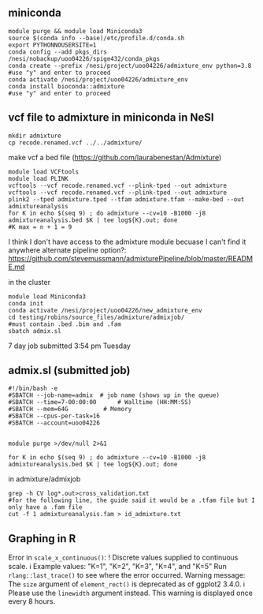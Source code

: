 **miniconda**
-----
```
module purge && module load Miniconda3
source $(conda info --base)/etc/profile.d/conda.sh
export PYTHONNOUSERSITE=1
conda config --add pkgs_dirs /nesi/nobackup/uoo04226/spige432/conda_pkgs
conda create --prefix /nesi/project/uoo04226/admixture_env python=3.8
#use "y" and enter to proceed
conda activate /nesi/project/uoo04226/admixture_env
conda install bioconda::admixture
#use "y" and enter to proceed
```
**vcf file to admixture in miniconda in NeSI**
-----
```
mkdir admixture
cp recode.renamed.vcf ../../admixture/
```
make vcf a bed file (https://github.com/laurabenestan/Admixture)
```
module load VCFtools
module load PLINK
vcftools --vcf recode.renamed.vcf --plink-tped --out admixture
vcftools --vcf recode.renamed.vcf --plink-tped --out admixture
plink2 --tped admixture.tped --tfam admixture.tfam --make-bed --out admixtureanalysis
for K in echo $(seq 9) ; do admixture --cv=10 -B1000 -j8 admixtureanalysis.bed $K | tee log${K}.out; done
#K max = n + 1 = 9

```
I think I don't have access to the admixture module becuase I can't find it anywhere
alternate pipeline option?: https://github.com/stevemussmann/admixturePipeline/blob/master/README.md


in the cluster
```
module load Miniconda3
conda init
conda activate /nesi/project/uoo04226/new_admixture_env
cd testing/robins/source_files/admixture/admixjob/
#must contain .bed .bim and .fam
sbatch admix.sl
```
7 day job submitted 3:54 pm Tuesday

**admix.sl** (submitted job)
-----
```
#!/bin/bash -e
#SBATCH --job-name=admix  # job name (shows up in the queue)
#SBATCH --time=7-00:00:00      # Walltime (HH:MM:SS)
#SBATCH --mem=64G          # Memory 
#SBATCH --cpus-per-task=16
#SBATCH --account=uoo04226


module purge >/dev/null 2>&1

for K in echo $(seq 9) ; do admixture --cv=10 -B1000 -j8 admixtureanalysis.bed $K | tee log${K}.out; done
```
in admixture/admixjob
```
grep -h CV log*.out>cross_validation.txt
#for the following line, the guide said it would be a .tfam file but I only have a .fam file
cut -f 1 admixtureanalysis.fam > id_admixture.txt
```
Graphing in R
-----
Error in `scale_x_continuous()`:
! Discrete values supplied to continuous scale.
ℹ Example values: "K=1", "K=2", "K=3", "K=4", and "K=5"
Run `rlang::last_trace()` to see where the error occurred.
Warning message:
The `size` argument of `element_rect()` is deprecated as
of ggplot2 3.4.0.
ℹ Please use the `linewidth` argument instead.
This warning is displayed once every 8 hours.
